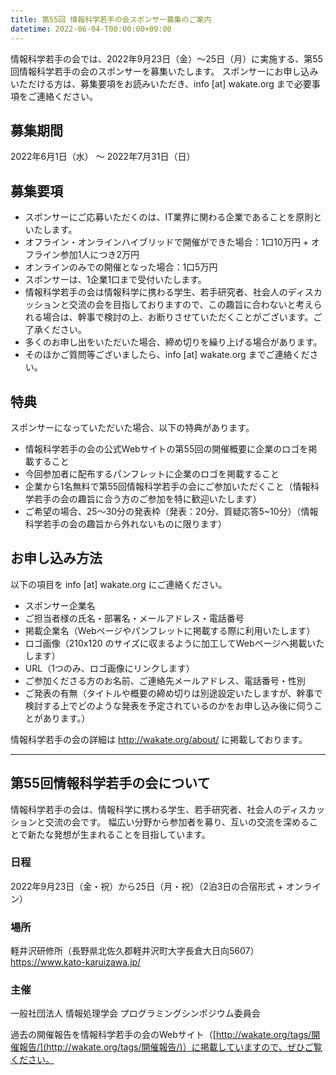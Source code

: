 ```yaml
---
title: 第55回 情報科学若手の会スポンサー募集のご案内
datetime: 2022-06-04-T00:00:00+09:00
---
```


情報科学若手の会では、2022年9月23日（金）〜25日（月）に実施する、第55回情報科学若手の会のスポンサーを募集いたします。
スポンサーにお申し込みいただける方は、募集要項をお読みいただき、info [at] wakate.org まで必要事項をご連絡ください。

## 募集期間
2022年6月1日（水） 〜 2022年7月31日（日）

## 募集要項

- スポンサーにご応募いただくのは、IT業界に関わる企業であることを原則といたします。
- オフライン・オンラインハイブリッドで開催ができた場合：1口10万円 + オフライン参加1人につき2万円
- オンラインのみでの開催となった場合：1口5万円
- スポンサーは、1企業1口まで受付いたします。
- 情報科学若手の会は情報科学に携わる学生、若手研究者、社会人のディスカッションと交流の会を目指しておりますので、この趣旨に合わないと考えられる場合は、幹事で検討の上、お断りさせていただくことがございます。ご了承ください。
- 多くのお申し出をいただいた場合、締め切りを繰り上げる場合があります。
- そのほかご質問等ございましたら、info [at] wakate.org までご連絡ください。

## 特典
スポンサーになっていただいた場合、以下の特典があります。

- 情報科学若手の会の公式Webサイトの第55回の開催概要に企業のロゴを掲載すること
- 今回参加者に配布するパンフレットに企業のロゴを掲載すること
- 企業から1名無料で第55回情報科学若手の会にご参加いただくこと（情報科学若手の会の趣旨に合う方のご参加を特に歓迎いたします）
- ご希望の場合、25〜30分の発表枠（発表：20分、質疑応答5~10分）（情報科学若手の会の趣旨から外れないものに限ります）

## お申し込み方法
以下の項目を info [at] wakate.org にご連絡ください。

- スポンサー企業名
- ご担当者様の氏名・部署名・メールアドレス・電話番号
- 掲載企業名（Webページやパンフレットに掲載する際に利用いたします）
- ロゴ画像（210x120 のサイズに収まるように加工してWebページへ掲載いたします）
- URL（1つのみ、ロゴ画像にリンクします）
- ご参加くださる方のお名前、ご連絡先メールアドレス、電話番号・性別
- ご発表の有無（タイトルや概要の締め切りは別途設定いたしますが、幹事で検討する上でどのような発表を予定されているのかをお申し込み後に伺うことがあります。）

情報科学若手の会の詳細は http://wakate.org/about/ に掲載しております。

---

## 第55回情報科学若手の会について
情報科学若手の会は、情報科学に携わる学生、若手研究者、社会人のディスカッションと交流の会です。
幅広い分野から参加者を募り、互いの交流を深めることで新たな発想が生まれることを目指しています。

### 日程
2022年9月23日（金・祝）から25日（月・祝）（2泊3日の合宿形式 + オンライン）

### 場所
軽井沢研修所（長野県北佐久郡軽井沢町大字長倉大日向5607）
https://www.kato-karuizawa.jp/

### 主催
一般社団法人 情報処理学会 プログラミングシンポジウム委員会

過去の開催報告を情報科学若手の会のWebサイト（[http://wakate.org/tags/開催報告/](http://wakate.org/tags/開催報告/)）に掲載していますので、ぜひご覧ください。
